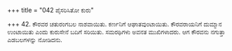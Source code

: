 +++
title = "042 ಪೈಸರಿಸಿತೋ ಕುರು"

+++
42. ಕೌರವರ ಚತುರಂಗಬಲ ನಾಶವಾಯಿತು. ಕರ್ಣನಿಗೆ ಆಘಾತವುಂಟಾಯಿತು. ಕೌರವರಾಯನಿಗೆ ದುಮ್ಮಾನ ಉಂಟಾಯಿತು ಎಂದು ಕುರುಸೇನೆ ಬದಿಗೆ ಸರಿಯಿತು. ಸಮರಥಿಗಳು ಅವನತ ಮುಖಿಗಳಾದರು. ಆಗ ಕೌರವನು ನಗುತ್ತಾ ಎಡಬಲಗಳನ್ನು ನೋಡಿದನು.